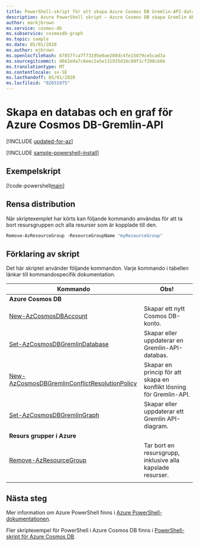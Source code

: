 ```yaml
---
title: PowerShell-skript för att skapa Azure Cosmos DB Gremlin-API-databas och Graf
description: Azure PowerShell skript – Azure Cosmos DB skapa Gremlin API-databas och diagram
author: markjbrown
ms.service: cosmos-db
ms.subservice: cosmosdb-graph
ms.topic: sample
ms.date: 05/01/2020
ms.author: mjbrown
ms.openlocfilehash: 67857fca7f73195e0ae280dc4fe15879ce5cad3a
ms.sourcegitcommit: d662eda7c8eec2a5e131935d16c80f1cf298cb6b
ms.translationtype: MT
ms.contentlocale: sv-SE
ms.lasthandoff: 05/01/2020
ms.locfileid: "82651975"
---
```

# <a name="create-a-database-and-graph-for-azure-cosmos-db---gremlin-api"></a>Skapa en databas och en graf för Azure Cosmos DB-Gremlin-API

[!INCLUDE [updated-for-az](../../../../../includes/updated-for-az.md)]

[!INCLUDE [sample-powershell-install](../../../../../includes/sample-powershell-install-no-ssh.md)]

## <a name="sample-script"></a>Exempelskript

[!code-powershell[main](../../../../../powershell_scripts/cosmosdb/gremlin/ps-gremlin-create.ps1 "Create a database and graph for Gremlin API")]

## <a name="clean-up-deployment"></a>Rensa distribution

När skriptexemplet har körts kan följande kommando användas för att ta bort resursgruppen och alla resurser som är kopplade till den.

```powershell
Remove-AzResourceGroup -ResourceGroupName "myResourceGroup"
```

## <a name="script-explanation"></a>Förklaring av skript

Det här skriptet använder följande kommandon. Varje kommando i tabellen länkar till kommandospecifik dokumentation.

| Kommando | Obs! |
|---|---|
|**Azure Cosmos DB**| |
| [New-AzCosmosDBAccount](https://docs.microsoft.com/powershell/module/az.cosmosdb/new-azcosmosdbaccount) | Skapar ett nytt Cosmos DB-konto. |
| [Set-AzCosmosDBGremlinDatabase](https://docs.microsoft.com/powershell/module/az.cosmosdb/set-azcosmosdbgremlindatabase) | Skapar eller uppdaterar en Gremlin-API-databas. |
| [New-AzCosmosDBGremlinConflictResolutionPolicy](https://docs.microsoft.com/powershell/module/az.cosmosdb/new-azcosmosdbgremlinconflictresolutionpolicy) | Skapar en princip för att skapa en konflikt lösning för Gremlin-API. |
| [Set-AzCosmosDBGremlinGraph](https://docs.microsoft.com/powershell/module/az.cosmosdb/set-azcosmosdbgremlingraph) | Skapar eller uppdaterar ett Gremlin API-diagram. |
|**Resurs grupper i Azure**| |
| [Remove-AzResourceGroup](https://docs.microsoft.com/powershell/module/az.resources/remove-azresourcegroup) | Tar bort en resursgrupp, inklusive alla kapslade resurser. |
|||

## <a name="next-steps"></a>Nästa steg

Mer information om Azure PowerShell finns i [Azure PowerShell-dokumentationen](https://docs.microsoft.com/powershell/).

Fler skriptexempel för PowerShell i Azure Cosmos DB finns i [PowerShell-skript för Azure Cosmos DB](../../../powershell-samples.md).